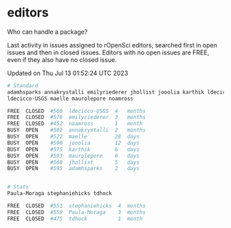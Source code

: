 # editors

Who can handle a package?

Last activity in issues assigned to rOpenSci editors, searched first in open
issues and then in closed issues. Editors with no open issues are FREE, even if
they also have no closed issue.


Updated on Thu Jul 13 01:52:24 UTC 2023

```bash
# Standard
adamhsparks annakrystalli emilyriederer jhollist jooolia karthik ldecicco
ldecicco-USGS maelle maurolepore noamross

FREE  CLOSED  #560  ldecicco-USGS  4   months
FREE  CLOSED  #576  emilyriederer  3   months
FREE  CLOSED  #452  noamross       1   month
BUSY  OPEN    #502  annakrystalli  2   months
BUSY  OPEN    #522  maelle         28  days
BUSY  OPEN    #590  jooolia        12  days
BUSY  OPEN    #575  karthik        6   days
BUSY  OPEN    #593  maurolepore    6   days
BUSY  OPEN    #568  jhollist       5   days
BUSY  OPEN    #595  adamhsparks    2   days


# Stats
Paula-Moraga stephaniehicks tdhock

FREE  CLOSED  #551  stephaniehicks  4  months
FREE  CLOSED  #559  Paula-Moraga    3  months
FREE  CLOSED  #475  tdhock          1  month
```

